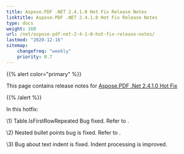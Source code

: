 ```yaml
---
title: Aspose.PDF .NET 2.4.1.0 Hot Fix Release Notes
linktitle: Aspose.PDF .NET 2.4.1.0 Hot Fix Release Notes
type: docs
weight: 160
url: /net/aspose-pdf-net-2-4-1-0-hot-fix-release-notes/
lastmod: "2020-12-16"
sitemap:
    changefreq: "weekly"
    priority: 0.7
---
```


{{% alert color="primary" %}}

This page contains release notes for [Aspose.PDF .Net 2.4.1.0 Hot Fix](http://www.aspose.com/downloads/pdf/net/new-releases/aspose.pdf-.net-2.4.1.0-hot-fix/)

{{% /alert %}}

In this hotfix:

\1) Table.IsFirstRowRepeated Bug fixed. Refer to .

\2) Nested bullet points bug is fixed. Refer to .

\3) Bug about text indent is fixed. Indent processing is improved.
